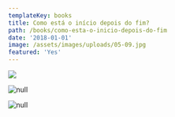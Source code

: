```yaml
---
templateKey: books
title: Como está o início depois do fim?
path: /books/como-esta-o-inicio-depois-do-fim
date: '2018-01-01'
image: /assets/images/uploads/05-09.jpg
featured: 'Yes'
---
```

![](/assets/images/uploads/05-012.jpg)

![null](/assets/images/uploads/05-013.jpg)

![null](/assets/images/uploads/05-014.jpg)

